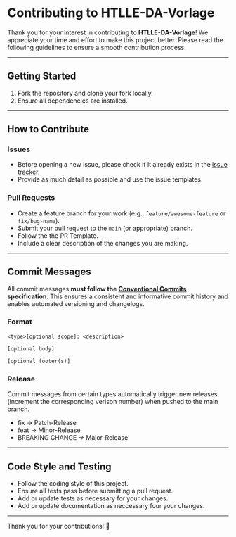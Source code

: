 # Contributing to HTLLE-DA-Vorlage

Thank you for your interest in contributing to **HTLLE-DA-Vorlage**! We appreciate your time and effort to make this project better. Please read the following guidelines to ensure a smooth contribution process.

---

## Getting Started

1. Fork the repository and clone your fork locally.
2. Ensure all dependencies are installed.

---

## How to Contribute

### Issues

- Before opening a new issue, please check if it already exists in the [issue tracker](https://github.com/bitsneak/HTLLE-DA-Vorlage/issues).
- Provide as much detail as possible and use the issue templates.

### Pull Requests

- Create a feature branch for your work (e.g., `feature/awesome-feature` or `fix/bug-name`).
- Submit your pull request to the `main` (or appropriate) branch.
- Follow the the PR Template.
- Include a clear description of the changes you are making.

---

## Commit Messages

All commit messages **must follow the [Conventional Commits](https://conventionalcommits.org) specification**. This ensures a consistent and informative commit history and enables automated versioning and changelogs.

### Format

`<type>[optional scope]: <description>`

`[optional body]`

`[optional footer(s)]`

### Release

Commit messages from certain types automatically trigger new releases (increment the corresponding verison number) when pushed to the main branch.

- fix -> Patch-Release
- feat -> Minor-Release
- BREAKING CHANGE -> Major-Release
---

## Code Style and Testing

- Follow the coding style of this project.
- Ensure all tests pass before submitting a pull request.
- Add or update tests as necessary for your changes.
- Add or update documentation as neccessary four your changes.

---

Thank you for your contributions! 🚀
